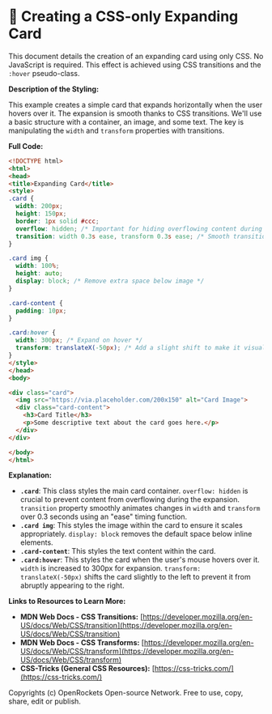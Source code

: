 # 🐞 Creating a CSS-only Expanding Card


This document details the creation of an expanding card using only CSS.  No JavaScript is required.  This effect is achieved using CSS transitions and the `:hover` pseudo-class.

**Description of the Styling:**

This example creates a simple card that expands horizontally when the user hovers over it.  The expansion is smooth thanks to CSS transitions.  We'll use a basic structure with a container, an image, and some text. The key is manipulating the `width` and `transform` properties with transitions.

**Full Code:**

```html
<!DOCTYPE html>
<html>
<head>
<title>Expanding Card</title>
<style>
.card {
  width: 200px;
  height: 150px;
  border: 1px solid #ccc;
  overflow: hidden; /* Important for hiding overflowing content during transition */
  transition: width 0.3s ease, transform 0.3s ease; /* Smooth transition */
}

.card img {
  width: 100%;
  height: auto;
  display: block; /* Remove extra space below image */
}

.card-content {
  padding: 10px;
}

.card:hover {
  width: 300px; /* Expand on hover */
  transform: translateX(-50px); /* Add a slight shift to make it visually appealing*/
}
</style>
</head>
<body>

<div class="card">
  <img src="https://via.placeholder.com/200x150" alt="Card Image">
  <div class="card-content">
    <h3>Card Title</h3>
    <p>Some descriptive text about the card goes here.</p>
  </div>
</div>

</body>
</html>
```

**Explanation:**

* **`.card`**: This class styles the main card container.  `overflow: hidden` is crucial to prevent content from overflowing during the expansion. `transition` property smoothly animates changes in `width` and `transform` over 0.3 seconds using an "ease" timing function.
* **`.card img`**:  This styles the image within the card to ensure it scales appropriately. `display: block` removes the default space below inline elements.
* **`.card-content`**:  This styles the text content within the card.
* **`.card:hover`**: This styles the card when the user's mouse hovers over it. `width` is increased to 300px for expansion.  `transform: translateX(-50px)` shifts the card slightly to the left to prevent it from abruptly appearing to the right.


**Links to Resources to Learn More:**

* **MDN Web Docs - CSS Transitions:** [https://developer.mozilla.org/en-US/docs/Web/CSS/transition](https://developer.mozilla.org/en-US/docs/Web/CSS/transition)
* **MDN Web Docs - CSS Transforms:** [https://developer.mozilla.org/en-US/docs/Web/CSS/transform](https://developer.mozilla.org/en-US/docs/Web/CSS/transform)
* **CSS-Tricks (General CSS Resources):** [https://css-tricks.com/](https://css-tricks.com/)


Copyrights (c) OpenRockets Open-source Network. Free to use, copy, share, edit or publish.

